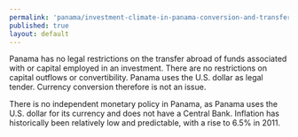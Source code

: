 ```yaml
---
permalink: 'panama/investment-climate-in-panama-conversion-and-transfer-policies.html'
published: true
layout: default
---
```

Panama has no legal restrictions on the transfer abroad of funds associated with or capital employed in an investment. There are no restrictions on capital outflows or convertibility. Panama uses the U.S. dollar as legal tender. Currency conversion therefore is not an issue.

There is no independent monetary policy in Panama, as Panama uses the U.S. dollar for its currency and does not have a Central Bank. Inflation has historically been relatively low and predictable, with a rise to 6.5% in 2011.
